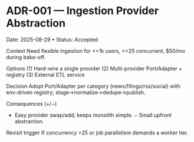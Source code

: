 # ADR-001 — Ingestion Provider Abstraction
Date: 2025-08-29 • Status: Accepted

Context
Need flexible ingestion for <=1k users, <=25 concurrent, $50/mo during bake-off.

Options
(1) Hard-wire a single provider (2) Multi-provider Port/Adapter + registry (3) External ETL service

Decision
Adopt Port/Adapter per category (news/filings/rss/social) with env-driven registry; stage→normalize→dedupe→publish.

Consequences (+/−)
+ Easy provider swap/add; keeps monolith simple.
− Small upfront abstraction.

Revisit trigger
If concurrency >25 or job parallelism demands a worker tier.